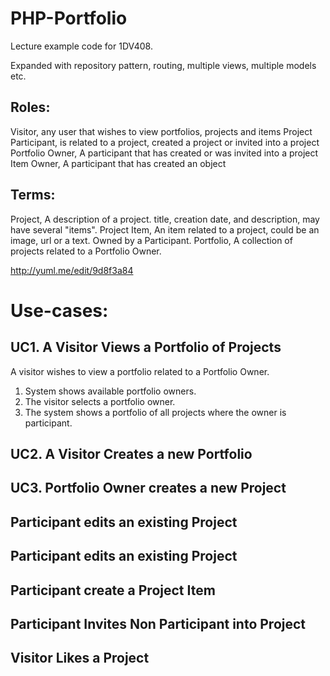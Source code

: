 PHP-Portfolio
=============

Lecture example code for 1DV408.

Expanded with repository pattern, routing, multiple views, multiple models etc.

Roles:
------
Visitor, any user that wishes to view portfolios, projects and items
Project Participant, is related to a project, created a project or invited into a project
Portfolio Owner, A participant that has created or was invited into a project
Item Owner, A participant that has created an object

Terms:
------
Project, A description of a project. title, creation date, and description, may have several "items".
Project Item, An item related to a project, could be an image, url or a text. Owned by a Participant.
Portfolio, A collection of projects related to a Portfolio Owner.

http://yuml.me/edit/9d8f3a84

Use-cases:
======================================

UC1. A Visitor Views a Portfolio of Projects
---------------------------------------
A visitor wishes to view a portfolio related to a Portfolio Owner.
1. System shows available portfolio owners.
2. The visitor selects a portfolio owner.
3. The system shows a portfolio of all projects where the owner is participant.

UC2. A Visitor Creates a new Portfolio
--------------------------------------

UC3. Portfolio Owner creates a new Project
------------------------------------------

Participant edits an existing Project
-------------------------------------

Participant edits an existing Project
-------------------------------------

Participant create a Project Item
---------------------------------

Participant Invites Non Participant into Project
------------------------------------------------

Visitor Likes a Project
-----------------------



